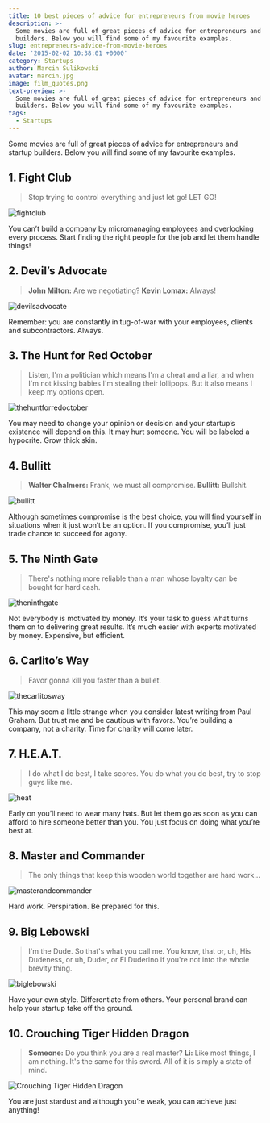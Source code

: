 ```yaml
---
title: 10 best pieces of advice for entrepreneurs from movie heroes
description: >-
  Some movies are full of great pieces of advice for entrepreneurs and startup
  builders. Below you will find some of my favourite examples.
slug: entrepreneurs-advice-from-movie-heroes
date: '2015-02-02 10:38:01 +0000'
category: Startups
author: Marcin Sulikowski
avatar: marcin.jpg
image: film_quotes.png
text-preview: >-
  Some movies are full of great pieces of advice for entrepreneurs and startup
  builders. Below you will find some of my favourite examples.
tags:
  - Startups
---
```




Some movies are full of great pieces of advice for entrepreneurs and startup builders. Below you will find some of my favourite examples.


## 1. Fight Club
>Stop trying to control everything and just let go! LET GO!

![fightclub](/_assets/images/fight-club.jpg "Fight Club")

You can’t build a company by micromanaging employees and overlooking every process. Start finding the right people for the job and let them handle things!


## 2. Devil’s Advocate
>**John Milton:** Are we negotiating?
>**Kevin Lomax:** Always!

![devilsadvocate](/_assets/images/devils-advocate.jpg "Devil’s Advocate")

Remember: you are constantly in tug-of-war with your employees, clients and subcontractors. Always.

## 3. The Hunt for Red October
>Listen, I'm a politician which means I'm a cheat and a liar, and when I'm not kissing babies I'm stealing their lollipops. But it also means I keep my options open.

![thehuntforredoctober](/_assets/images/the-hunt-for-red-october.jpg "The Hunt for Red October")

You may need to change your opinion or decision and your startup’s existence will depend on this. It may hurt someone. You will be labeled a hypocrite. Grow thick skin.

## 4. Bullitt
>**Walter Chalmers:** Frank, we must all compromise.
>**Bullitt:** Bullshit.

![bullitt](/_assets/images/bullitt.jpg "Bullitt")

Although sometimes compromise is the best choice, you will find yourself in situations when it just won’t be an option. If you compromise, you’ll just trade chance to succeed for agony.

## 5. The Ninth Gate
>There's nothing more reliable than a man whose loyalty can be bought for hard cash.

![theninthgate](/_assets/images/the-ninth-gate.jpg "The Ninth Gate")

Not everybody is motivated by money. It’s your task to guess what turns them on to delivering great results. It’s much easier with experts motivated by money. Expensive, but efficient.

## 6. Carlito’s Way
>Favor gonna kill you faster than a bullet.

![thecarlitosway](/_assets/images/carlitos-way.jpg "Carlito’s Way")

This may seem a little strange when you consider latest writing from Paul Graham. But trust me and be cautious with favors. You’re building a company, not a charity. Time for charity will come later.

## 7. H.E.A.T.
>I do what I do best, I take scores. You do what you do best, try to stop guys like me.

![heat](/_assets/images/heat.jpg "H.E.A.T")

Early on you’ll need to wear many hats. But let them go as soon as you can afford to hire someone better than you. You just focus on doing what you’re best at.

## 8. Master and Commander
>The only things that keep this wooden world together are hard work...

![masterandcommander](/_assets/images/master-and-commander.jpg "Master and Commander")

Hard work. Perspiration. Be prepared for this.

## 9. Big Lebowski
>I'm the Dude. So that's what you call me. You know, that or, uh, His Dudeness, or uh, Duder, or El Duderino if you're not into the whole brevity thing.

![biglebowski](/_assets/images/big-lebowski.jpg "Big Lebowski")

Have your own style. Differentiate from others. Your personal brand can help your startup take off the ground.

## 10. Crouching Tiger Hidden Dragon
>**Someone:** Do you think you are a real master?
>**Li:** Like most things, I am nothing.
>It's the same for this sword.  All
of it is simply a state of mind.

![Crouching Tiger Hidden Dragon](/_assets/images/crouching-tiger.jpg "Crouching Tiger Hidden Dragon")

You are just stardust and although you’re weak, you can achieve just anything!
